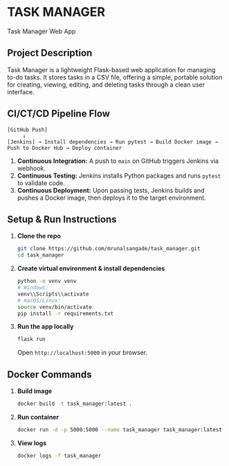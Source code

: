 # TASK MANAGER
Task Manager Web App


## Project Description

Task Manager is a lightweight Flask-based web application for managing to-do tasks. It stores tasks in a CSV file, offering a simple, portable solution for creating, viewing, editing, and deleting tasks through a clean user interface.

## CI/CT/CD Pipeline Flow

```text
[GitHub Push]
     ↓
[Jenkins] → Install dependencies → Run pytest → Build Docker image → Push to Docker Hub → Deploy container
```

1. **Continuous Integration:** A push to `main` on GitHub triggers Jenkins via webhook.
2. **Continuous Testing:** Jenkins installs Python packages and runs `pytest` to validate code.
3. **Continuous Deployment:** Upon passing tests, Jenkins builds and pushes a Docker image, then deploys it to the target environment.

## Setup & Run Instructions

1. **Clone the repo**

   ```bash
   git clone https://github.com/mrunalsangade/task_manager.git
   cd task_manager
   ```

2. **Create virtual environment & install dependencies**

   ```bash
   python -m venv venv
   # Windows:
   venv\\Scripts\\activate
   # macOS/Linux:
   source venv/bin/activate
   pip install -r requirements.txt
   ```

3. **Run the app locally**

   ```bash
   flask run
   ```

   Open `http://localhost:5000` in your browser.

## Docker Commands

1. **Build image**
   ```bash
   docker build -t task_manager:latest .
   ```
2. **Run container**
   ```bash
   docker run -d -p 5000:5000 --name task_manager task_manager:latest
   ```
3. **View logs**
   ```bash
   docker logs -f task_manager
   ```

